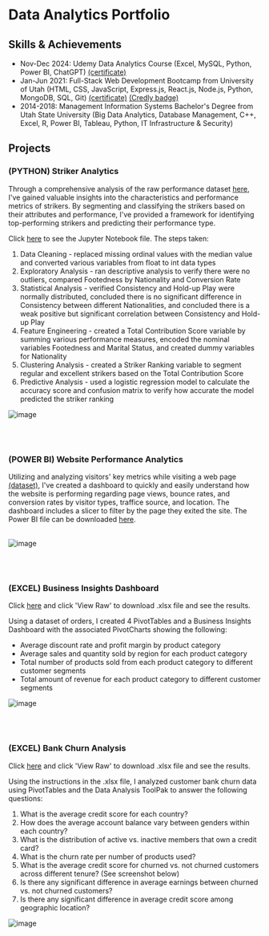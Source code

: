 # Data Analytics Portfolio

## Skills & Achievements
 * Nov-Dec 2024: Udemy Data Analytics Course (Excel, MySQL, Python, Power BI, ChatGPT) [(certificate)](https://github.com/alyssawinn/data-analytics-portfolio/blob/main/Data%20Analytics%20Bootcamp%20Certificate.pdf)
 * Jan-Jun 2021: Full-Stack Web Development Bootcamp from University of Utah (HTML, CSS, JavaScript, Express.js, React.js, Node.js, Python, MongoDB, SQL, Git) [(certificate)](https://github.com/alyssawinn/data-analytics-portfolio/blob/main/Full%20Stack%20Development%20Bootcamp%20Certificate.pdf) [(Credly badge)](https://www.credly.com/badges/4e7ea443-4905-48da-a2e6-686d7a709abf)
 * 2014-2018: Management Information Systems Bachelor's Degree from Utah State University (Big Data Analytics, Database Management, C++, Excel, R, Power BI, Tableau, Python, IT Infrastructure & Security)

## Projects
### (PYTHON) Striker Analytics
Through a comprehensive analysis of the raw performance dataset [here](https://github.com/alyssawinn/data-analytics-portfolio/blob/main/performance_data.xlsx), I've gained valuable insights into the characteristics and performance metrics of strikers. By segmenting and classifying the strikers based on their attributes and performance, I've provided a framework for identifying top-performing strikers and predicting their performance type.

Click [here](https://github.com/alyssawinn/data-analytics-portfolio/blob/main/Striker_Analytics.ipynb) to see the Jupyter Notebook file. The steps taken:
 1. Data Cleaning - replaced missing ordinal values with the median value and converted various variables from float to int data types
 2. Exploratory Analysis - ran descriptive analysis to verify there were no outliers, compared Footedness by Nationality and Conversion Rate
 3. Statistical Analysis - verified Consistency and Hold-up Play were normally distributed, concluded there is no significant difference in Consistency between different Nationalities, and concluded there is a weak positive but significant correlation between Consistency and Hold-up Play
 4. Feature Engineering - created a Total Contribution Score variable by summing various performance measures, encoded the nominal variables Footedness and Marital Status, and created dummy variables for Nationality
 5. Clustering Analysis - created a Striker Ranking variable to segment regular and excellent strikers based on the Total Contribution Score
 6. Predictive Analysis - used a logistic regression model to calculate the accuracy score and confusion matrix to verify how accurate the model predicted the striker ranking

![image](https://github.com/user-attachments/assets/4241126f-ecda-47ec-a22d-7498fe634f3e)

<br> <br>
### (POWER BI) Website Performance Analytics
Utilizing and analyzing visitors' key metrics while visiting a web page [(dataset)](https://github.com/alyssawinn/data-analytics-portfolio/blob/main/website_performance_analytics.csv), I've created a dashboard to quickly and easily understand how the website is performing regarding page views, bounce rates, and conversion rates by visitor types, traffice source, and location. The dashboard includes a slicer to filter by the page they exited the site. The Power BI file can be downloaded [here](https://github.com/alyssawinn/data-analytics-portfolio/blob/main/dashboard_project.pbix). <br><br>

![image](https://github.com/user-attachments/assets/7aa2de77-4ffb-4462-83e9-e73cde25e068)

<br> <br>
### (EXCEL) Business Insights Dashboard
Click [here](https://github.com/alyssawinn/data-analytics-portfolio/blob/558b9b0b95599a0adf0ace9dc3c02c5ec62c86e0/Business%20Insights%20Dashboard%20Project.xlsx) and click 'View Raw' to download .xlsx file and see the results.

Using a dataset of orders, I created 4 PivotTables and a Business Insights Dashboard with the associated PivotCharts showing the following:
 * Average discount rate and profit margin by product category
 * Average sales and quantity sold by region for each product category
 * Total number of products sold from each product category to different customer segments
 * Total amount of revenue for each product category to different customer segments

 ![image](https://github.com/user-attachments/assets/ea778a4c-7e3c-4291-bf34-d98a5d673b0f)

<br> <br>
### (EXCEL) Bank Churn Analysis
Click [here](https://github.com/alyssawinn/data-analytics-portfolio/blob/4bae85ac9f3c1b66afb7fef0dbc743c85cf8375c/Bank%20Churn%20Analysis%20Project.xlsx) and click 'View Raw' to download .xlsx file and see the results.

Using the instructions in the .xlsx file, I analyzed customer bank churn data using PivotTables and the Data Analysis ToolPak to answer the following questions:
 1. What is the average credit score for each country?
 2. How does the average account balance vary between genders within each country?
 3. What is the distribution of active vs. inactive members that own a credit card?
 4. What is the churn rate per number of products used?
 5. What is the average credit score for churned vs. not churned customers across different tenure? (See screenshot below)
 6. Is there any significant difference in average earnings between churned vs. not churned customers?
 7. Is there any significant difference in average credit score among geographic location?
    
 ![image](https://github.com/user-attachments/assets/91da744a-3b72-4984-aec7-120320f1a53a)

